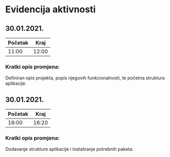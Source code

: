# Evidencija aktivnosti

## 30.01.2021.
Početak | Kraj
------- | ----
11:00   | 12:00
### Kratki opis promjena:
Definiran opis projekta, popis njegovih funkcionalnosti, te početna struktura aplikacije.


## 30.01.2021.
Početak | Kraj
------- | ----
16:00   | 16:20
### Kratki opis promjena:
Dodavanje strukture aplikacije i instaliranje potrebnih paketa.
